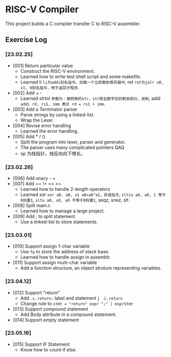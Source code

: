 # RISC-V Compiler
This project builds a C compiler transfer C to RISC-V assembler.
## Exercise Log
### [23.02.25]
- [001] Return particular value
    - Construct the RISC-V environment.
    - Learned how to write test shell script and some makefile.
    - Learned li `li为addi别名指令，加载一个立即数到寄存器中`, ret `ret为jalr x0, x1, 0别名指令，用于返回子程序`.
- [002] Add + -
    - Learned strtol `参数为：被转换的str，str除去数字后的剩余部分，进制`, addi `addi rd, rs1, imm 表示 rd = rs1 + imm`.
- [003] Add a Terminator parser
    - Parse strings by using a linked-list.
    - Wrap the Lexer.
- [004] Revise error handling
    - Learned the error handling.
- [005] Add * / ()
    - Split the program into lexer, parser and generator.
    - The parser uses many complicated pointers QAQ
    - sp 为栈指针，栈反向向下增长。
### [23.02.26]
- [006] Add unary - +
- [007] Add == != <= >=
    - Learned how to handle 2-length operators
    - Learned xor `xor a0, a0, a1 a0=a0^a1，异或指令`, `sltiu a0, a0, 1 等于0则置1`, `sltu a0, x0, a0 不等于0则置1`, seqz, snez, slt.
- [008] Split main.c
    - Learned how to manage a large project.
- [009] Add ; to split statement.
    - Use a linked-list to store statements.
### [23.03.01]
- [010] Support assign 1-char variable
    - Use `fp` to store the address of stack base.
    - Learned how to handle assign in assemblr.
- [011] Support assign multi-char variable
    - Add a function structure, an object struture representing variables.
### [23.04.12]
- [012] Support "return"
    - Add `.L.return:` label and statement `j .L.return`
    - Change rule to `stmt = "return" expr ";" | exprStmt`
- [013] Support compound statement
    - Add Body attribute in a compound statement.
- [014] Support empty statement
### [23.05.16]
- [015] Support IF Statement
    - Know how to count if else.
